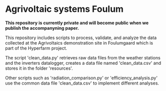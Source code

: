 # Agrivoltaic systems Foulum

**This repository is currently private and will become public when we publish the accompanyning paper.**


This repository includes scripts to process, validate, and analyze the data collected at the Agrivoltaics demonstration site in Foulumgaard which is part of the Hyperfarm project.

The script 'clean_data.py' retrieves raw data files from the weather stations and the inverters datalogger, creates a data file named 'clean_data.csv' and stores it in the folder 'resources'. 

Other scripts such as 'radiation_comparison.py' or 'efficiency_analysis.py' use the common data file 'clean_data.csv' to implement different analyses. 
